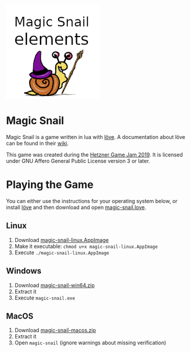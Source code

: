 ![](assets/images/snail_icon.png)

Magic Snail
===========

Magic Snail is a game written in lua with [löve](https://love2d.org).
A documentation about löve can be found in their [wiki](https://love2d.org/wiki/Main_Page).

This game was created during the [Hetzner Game Jam 2019](https://github.com/hetzneronline/game-jam).
It is licensed under GNU Affero General Public License version 3 or later.

Playing the Game
================

You can either use the instructions for your operating system below, or install [löve](https://love2d.org) and then download and open [magic-snail.love](https://github.com/magic-snail/magic-snail/releases/latest/download/magic-snail.love).

Linux
-----

1. Download [magic-snail-linux.AppImage](https://github.com/magic-snail/magic-snail/releases/latest/download/magic-snail-linux.AppImage)
1. Make it executable: `chmod u+x magic-snail-linux.AppImage`
3. Execute `./magic-snail-linux.AppImage`

Windows
-------

1. Download [magic-snail-win64.zip](https://github.com/magic-snail/magic-snail/releases/latest/download/magic-snail-win64.zip)
2. Extract it
3. Execute `magic-snail.exe`

MacOS
-----

1. Download [magic-snail-macos.zip](https://github.com/magic-snail/magic-snail/releases/latest/download/magic-snail-macos.zip)
2. Extract it
3. Open `magic-snail` (ignore warnings about missing verification)

